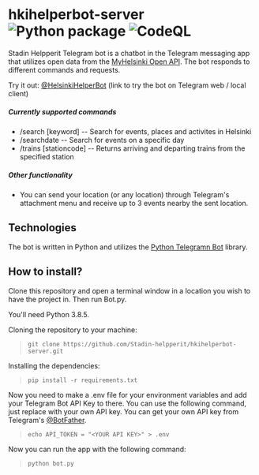 # hkihelperbot-server ![Python package](https://github.com/Stadin-helpperit/hkihelperbot-server/workflows/Python%20package/badge.svg) ![CodeQL](https://github.com/Stadin-helpperit/hkihelperbot-server/workflows/CodeQL/badge.svg)

Stadin Helpperit Telegram bot is a chatbot in the Telegram messaging app that utilizes open data from the [MyHelsinki Open API](http://open-api.myhelsinki.fi/).
The bot responds to different commands and requests. 

Try it out: [@HelsinkiHelperBot](https://t.me/HelsinkiHelperBot) (link to try the bot on Telegram web / local client)

##### Currently supported commands

- /search [keyword] -- Search for events, places and activites in Helsinki
- /searchdate -- Search for events on a specific day
- /trains [stationcode] -- Returns arriving and departing trains from the specified station

##### Other functionality

- You can send your location (or any location) through Telegram's attachment menu and receive up to 3 events nearby the sent location.

## Technologies

The bot is written in Python and utilizes the [Python Telegramn Bot](https://github.com/python-telegram-bot/python-telegram-bot) library.

## How to install?

Clone this repository and open a terminal window in a location you wish to have the project in. Then run Bot.py.

You'll need Python 3.8.5.

Cloning the repository to your machine:
>`git clone https://github.com/Stadin-helpperit/hkihelperbot-server.git`
>
Installing the dependencies:
>`pip install -r requirements.txt`
>
Now you need to make a .env file for your environment variables and add your Telegram Bot API Key to there. You can use the following command, just replace <YOUR API KEY> with your own API key. You can get your own API key from Telegram's [@BotFather](https://t.me/BotFather).
>
>`echo API_TOKEN = "<YOUR API KEY>" > .env`
>
Now you can run the app with the following command:
>`python bot.py`
